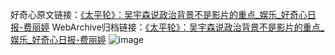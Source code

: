 好奇心原文链接：[《太平轮》：吴宇森说政治背景不是影片的重点_娱乐_好奇心日报-费丽婷](https://www.qdaily.com/articles/3953.html)
WebArchive归档链接：[《太平轮》：吴宇森说政治背景不是影片的重点_娱乐_好奇心日报-费丽婷](http://web.archive.org/web/20190623153247/https://www.qdaily.com/articles/3953.html)
![image](http://ww3.sinaimg.cn/large/007d5XDply1g3vdmqfro3j30u043xhdt)